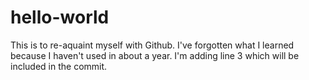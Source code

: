 # hello-world
This is to re-aquaint myself with Github. I've forgotten what I learned because I haven't used in about a year.
I'm adding line 3 which will be included in the commit.
